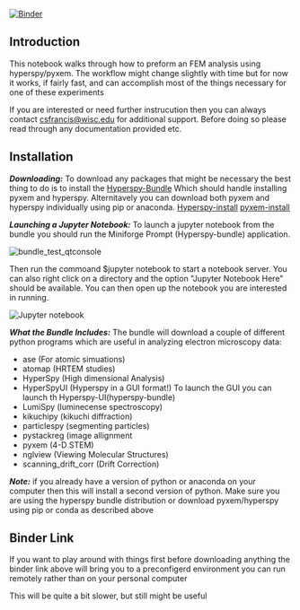 [![Binder](https://mybinder.org/badge_logo.svg)](https://mybinder.org/v2/gh/CSSFrancis/FEM-AngularCorrelations/HEAD)

Introduction
-------------
This notebook walks through how to preform an FEM analysis using hyperspy/pyxem.  The workflow might change slightly with 
time but for now it works, if fairly fast, and can accomplish most of the things necessary for one of these experiments

If you are interested or need further instrucution then you can always contact csfrancis@wisc.edu for
additional support.  Before doing so please read through any documentation provided etc. 

Installation
---------------
***Downloading:*** To download any packages that might be necessary the best thing to do is to install the [Hyperspy-Bundle](http://hyperspy.org/hyperspy-doc/current/user_guide/install.html) Which should handle installing pyxem and hyperspy.  Alternitavely you can download both pyxem and hyperspy individually using pip or anaconda. [Hyperspy-install](http://hyperspy.org/hyperspy-doc/current/user_guide/install.html) [pyxem-install](https://github.com/pyxem/pyxem-demos)


***Launching a Jupyter Notebook:*** To launch a jupyter notebook from the bundle you should run the Miniforge Prompt (Hyperspy-bundle) application.

![bundle_test_qtconsole](https://user-images.githubusercontent.com/41125831/131411715-98a67a0f-3c16-4d78-9e21-f92b9caeb950.png)

Then run the commoand $jupyter notebook to start a notebook server.   You can also right click on a directory and the option "Jupyter Notebook Here" should be available. You can then open up the notebook you are interested in running. 


![Jupyter notebook](https://user-images.githubusercontent.com/41125831/131411980-1193eb8a-8324-4dcf-9997-eaa5cf57069a.PNG)

***What the Bundle Includes:*** The bundle will download a couple of different python programs which are useful in analyzing electron microscopy data:
- ase (For atomic simuations)
- atomap (HRTEM studies)
- HyperSpy (High dimensional Analysis)
- HyperSpyUI (Hyperspy in a GUI format!) To launch the GUI you can launch th Hyperspy-UI(hyperspy-bundle)
- LumiSpy (luminecense spectroscopy)
- kikuchipy (kikuchi diffraction)
- particlespy (segmenting particles)
- pystackreg (image allignment
- pyxem (4-D STEM)
- nglview (Viewing Molecular Structures)
- scanning_drift_corr (Drift Correction)

***Note:*** if you already have a version of python or anaconda on your computer then this will install a second version of python. Make sure you are using the hyperspy bundle distribution or download pyxem/hyperspy using pip or conda as described above

Binder Link
------------
If you want to play around with things first before downloading anything the binder link above will bring you to a preconfigerd environment you can run remotely rather than on your personal computer

This will be quite a bit slower, but still might be useful
